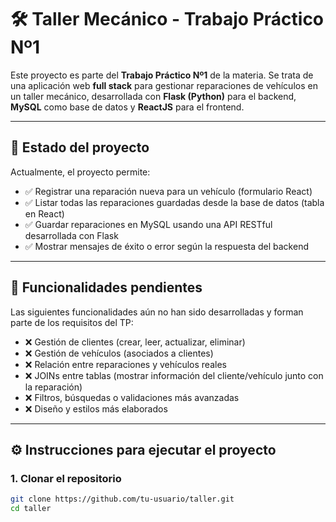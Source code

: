 # 🛠️ Taller Mecánico - Trabajo Práctico Nº1

Este proyecto es parte del **Trabajo Práctico Nº1** de la materia. Se trata de una aplicación web **full stack** para gestionar reparaciones de vehículos en un taller mecánico, desarrollada con **Flask (Python)** para el backend, **MySQL** como base de datos y **ReactJS** para el frontend.

---

## 📌 Estado del proyecto

Actualmente, el proyecto permite:

- ✅ Registrar una reparación nueva para un vehículo (formulario React)
- ✅ Listar todas las reparaciones guardadas desde la base de datos (tabla en React)
- ✅ Guardar reparaciones en MySQL usando una API RESTful desarrollada con Flask
- ✅ Mostrar mensajes de éxito o error según la respuesta del backend

---

## 🧩 Funcionalidades pendientes

Las siguientes funcionalidades aún no han sido desarrolladas y forman parte de los requisitos del TP:

- ❌ Gestión de clientes (crear, leer, actualizar, eliminar)
- ❌ Gestión de vehículos (asociados a clientes)
- ❌ Relación entre reparaciones y vehículos reales
- ❌ JOINs entre tablas (mostrar información del cliente/vehículo junto con la reparación)
- ❌ Filtros, búsquedas o validaciones más avanzadas
- ❌ Diseño y estilos más elaborados

---

## ⚙️ Instrucciones para ejecutar el proyecto

### 1. Clonar el repositorio

```bash
git clone https://github.com/tu-usuario/taller.git
cd taller
